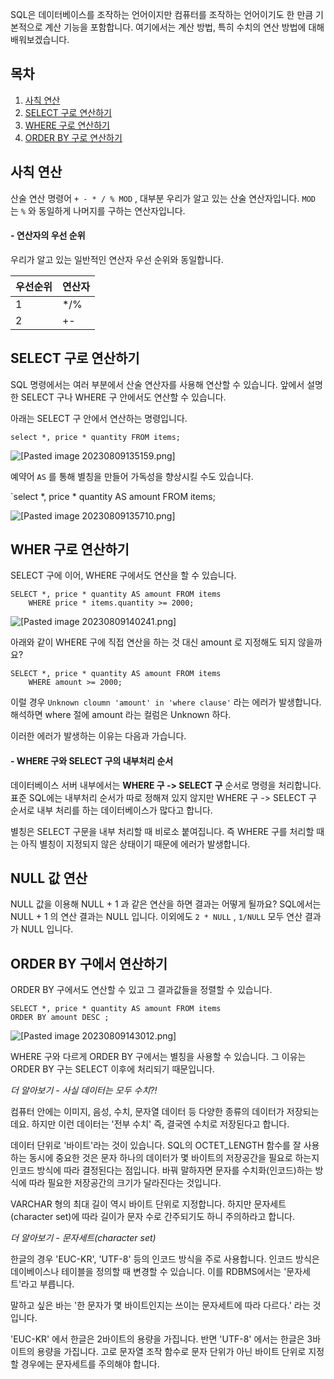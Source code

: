 
SQL은 데이터베이스를 조작하는 언어이지만 컴퓨터를 조작하는 언어이기도 한 만큼 기본적으로 계산 기능을 포함합니다.  여기에서는 계산 방법, 특히 수치의 연산 방법에 대해 배워보겠습니다.

## 목차

1. [사칙 연산](https://github.com/JxxHxxx/sql-master/blob/master/src/docs/3%EC%9E%A5%20%EC%A0%95%EB%A0%AC%EA%B3%BC%20%EC%97%B0%EC%82%B0/(3)%20%EC%88%98%EC%B9%98%20%EC%97%B0%EC%82%B0.md#%EC%82%AC%EC%B9%99-%EC%97%B0%EC%82%B0)
2. [SELECT 구로 연산하기](https://github.com/JxxHxxx/sql-master/blob/master/src/docs/3%EC%9E%A5%20%EC%A0%95%EB%A0%AC%EA%B3%BC%20%EC%97%B0%EC%82%B0/(3)%20%EC%88%98%EC%B9%98%20%EC%97%B0%EC%82%B0.md#select-%EA%B5%AC%EB%A1%9C-%EC%97%B0%EC%82%B0%ED%95%98%EA%B8%B0)
3. [WHERE 구로 연산하기](https://github.com/JxxHxxx/sql-master/blob/master/src/docs/3%EC%9E%A5%20%EC%A0%95%EB%A0%AC%EA%B3%BC%20%EC%97%B0%EC%82%B0/(3)%20%EC%88%98%EC%B9%98%20%EC%97%B0%EC%82%B0.md#wher-%EA%B5%AC%EB%A1%9C-%EC%97%B0%EC%82%B0%ED%95%98%EA%B8%B0)
4. [ORDER BY 구로 연산하기](https://github.com/JxxHxxx/sql-master/blob/master/src/docs/3%EC%9E%A5%20%EC%A0%95%EB%A0%AC%EA%B3%BC%20%EC%97%B0%EC%82%B0/(3)%20%EC%88%98%EC%B9%98%20%EC%97%B0%EC%82%B0.md#order-by-%EA%B5%AC%EC%97%90%EC%84%9C-%EC%97%B0%EC%82%B0%ED%95%98%EA%B8%B0)
## 사칙 연산

산술 연산 명령어
`+ - * / % MOD` , 대부분 우리가 알고 있는 산술 연산자입니다. `MOD` 는 `%` 와 동일하게 나머지를 구하는 연산자입니다.

#### - 연산자의 우선 순위

우리가 알고 있는 일반적인 연산자 우선 순위와 동일합니다.


| 우선순위 | 연산자 |
|--------|--------|
|   1    |   */%  |
|   2    |   +-   |



## SELECT 구로 연산하기

SQL 명령에서는 여러 부분에서 산술 연산자를 사용해 연산할 수 있습니다. 앞에서 설명한 SELECT 구나 WHERE 구 안에서도 연산할 수 있습니다.

아래는 SELECT 구 안에서 연산하는 명령입니다.

`select *, price * quantity FROM items;`

![[Pasted image 20230809135159.png]](https://github.com/JxxHxxx/sql-master/blob/master/src/docs/3%EC%9E%A5%20%EC%A0%95%EB%A0%AC%EA%B3%BC%20%EC%97%B0%EC%82%B0/Pasted%20image%2020230809135159.png)


예약어 `AS` 를 통해 별칭을 만들어 가독성을 향상시킬 수도 있습니다.


`select *, price * quantity AS amount FROM items;

![[Pasted image 20230809135710.png]](https://github.com/JxxHxxx/sql-master/blob/master/src/docs/3%EC%9E%A5%20%EC%A0%95%EB%A0%AC%EA%B3%BC%20%EC%97%B0%EC%82%B0/Pasted%20image%2020230809135710.png)



## WHER 구로 연산하기


SELECT 구에 이어, WHERE 구에서도 연산을 할 수 있습니다.

```
SELECT *, price * quantity AS amount FROM items  
    WHERE price * items.quantity >= 2000;
```


![[Pasted image 20230809140241.png]](https://github.com/JxxHxxx/sql-master/blob/master/src/docs/3%EC%9E%A5%20%EC%A0%95%EB%A0%AC%EA%B3%BC%20%EC%97%B0%EC%82%B0/Pasted%20image%2020230809140241.png)


아래와 같이 WHERE 구에 직접 연산을 하는 것 대신 amount 로 지정해도 되지 않을까요? 

```
SELECT *, price * quantity AS amount FROM items  
    WHERE amount >= 2000;
```

이럴 경우 `Unknown cloumn 'amount' in 'where clause'` 라는 에러가 발생합니다.
해석하면 where 절에 amount 라는 컬럼은 Unknown 하다.

이러한 에러가 발생하는 이유는 다음과 가습니다.

#### - WHERE 구와 SELECT 구의 내부처리 순서

데이터베이스 서버 내부에서는 **WHERE 구 -> SELECT 구** 순서로 명령을 처리합니다. 표준 SQL에는 내부처리 순서가 따로 정해져 있지 않지만 WHERE 구 -> SELECT 구 순서로 내부 처리를 하는 데이터베이스가 많다고 합니다. 

별칭은 SELECT 구문을 내부 처리할 때 비로소 붙여집니다. 즉 WHERE 구를 처리할 때는 아직 별칭이 지정되지 않은 상태이기 때문에 에러가 발생합니다.

## NULL 값 연산

NULL 값을 이용해 NULL + 1 과 같은 연산을 하면 결과는 어떻게 될까요? SQL에서는 NULL + 1 의 연산 결과는 NULL 입니다. 이외에도 `2 * NULL` , `1/NULL` 모두 연산 결과가 NULL 입니다.

## ORDER BY 구에서 연산하기

ORDER BY 구에서도 연산할 수 있고 그 결과값들을 정렬할 수 있습니다.


```
SELECT *, price * quantity AS amount FROM items 
ORDER BY amount DESC ;
```


![[Pasted image 20230809143012.png]](https://github.com/JxxHxxx/sql-master/blob/master/src/docs/3%EC%9E%A5%20%EC%A0%95%EB%A0%AC%EA%B3%BC%20%EC%97%B0%EC%82%B0/Pasted%20image%2020230809143012.png)

WHERE 구와 다르게 ORDER BY 구에서는 별칭을 사용할 수 있습니다. 그 이유는 ORDER BY 구는 SELECT 이후에 처리되기 때문입니다.

*더 알아보기 - 사실 데이터는 모두 수치?!*

컴퓨터 안에는 이미지, 음성, 수치, 문자열 데이터 등 다양한 종류의 데이터가 저장되는데요. 하지만 이런 데이터는 '전부 수치' 즉, 결국엔 수치로 저장된다고 합니다.

데이터 단위로 '바이트'라는 것이 있습니다. SQL의 OCTET_LENGTH 함수를 잘 사용하는 동시에 중요한 것은 문자 하나의 데이터가 몇 바이트의 저장공간을 필요로 하는지 인코드 방식에 따라 결정된다는 점입니다. 바꿔 말하자면 문자를 수치화(인코드)하는 방식에 따라 필요한 저장공간의 크기가 달라진다는 것입니다.

VARCHAR 형의 최대 길이 역시 바이트 단위로 지정합니다. 하지만 문자세트(character set)에 따라 길이가 문자 수로 간주되기도 하니 주의하라고 합니다.

*더 알아보기 - 문자세트(character set)*

한글의 경우 'EUC-KR', 'UTF-8' 등의 인코드 방식을 주로 사용합니다. 인코드 방식은 데이베이스나 테이블을 정의할 때 변경할 수 있습니다. 이를 RDBMS에서는 '문자세트'라고 부릅니다.

말하고 싶은 바는 '한 문자가 몇 바이트인지는 쓰이는 문자세트에 따라 다르다.' 라는 것입니다.

'EUC-KR' 에서 한글은 2바이트의 용량을 가집니다. 반면 'UTF-8' 에서는 한글은 3바이트의 용량을 가집니다. 고로 문자열 조작 함수로 문자 단위가 아닌 바이트 단위로 지정할 경우에는 문자세트를 주의해야 합니다.
